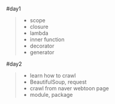 #day1
>
>- scope 
>- closure
>- lambda
>- inner function
>- decorator
>- generator

#day2
>- learn how to crawl
>- BeautifulSoup, request
>- crawl from naver webtoon page
>- module, package